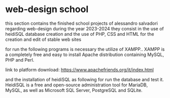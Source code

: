 # web-design school

this section contains the finished school projects of alessandro salvadori regarding web-design during the year 2023-2024
they consist in the use of heidiSQL database creation and the use of PHP, CSS and HTML for the creation and edit of stable web sites

for run the following programs is necessary the utilize of XAMPP..
XAMPP is a completely free and easy to install Apache distribution containing MySQL, PHP and Perl.

link to platform download: https://www.apachefriends.org/it/index.html

and the installation of heidiSQL as following for run the database and test it.
HeidiSQL is a free and open-source administration tool for MariaDB, MySQL, as well as Microsoft SQL Server, PostgreSQL and SQLite.
